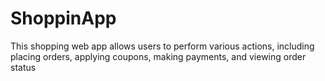 # ShoppinApp
 This shopping web app allows users to perform various actions, including placing orders, applying coupons, making payments, and viewing order status

